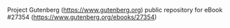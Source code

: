 Project Gutenberg (https://www.gutenberg.org) public repository for eBook #27354 (https://www.gutenberg.org/ebooks/27354)
